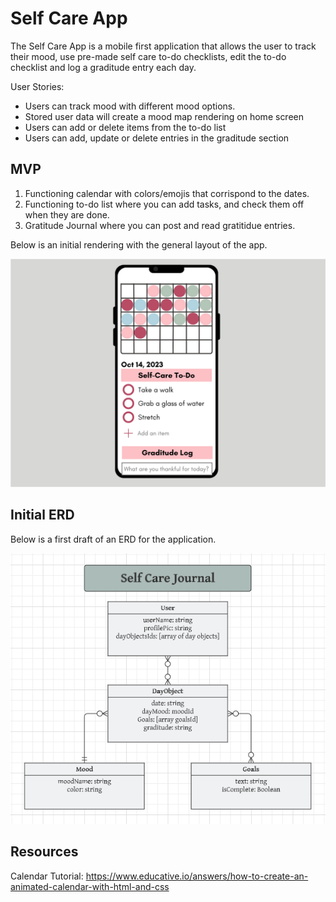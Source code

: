 # Self Care App

The Self Care App is a mobile first application that allows the user to track their mood, use pre-made self care to-do checklists, edit the to-do checklist and log a graditude entry each day.

User Stories:
- Users can track mood with different mood options.
- Stored user data will create a mood map rendering on home screen
- Users can add or delete items from the to-do list
- Users can add, update or delete entries in the graditude section

## MVP

1. Functioning calendar with colors/emojis that corrispond to the dates.
2. Functioning to-do list where you can add tasks, and check them off when they are done.
3. Gratitude Journal where you can post and read gratitidue entries.

Below is an initial rendering with the general layout of the app.

![Rendering of an iPhone with Self Care App](./assets/phonescreen-app.png)


## Initial ERD

Below is a first draft of an ERD for the application.

![ERD](./assets/ERD-second.png)

## Resources

Calendar Tutorial:
https://www.educative.io/answers/how-to-create-an-animated-calendar-with-html-and-css